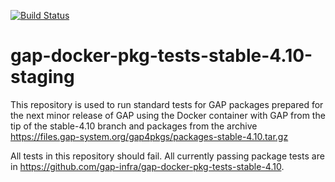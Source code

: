 [![Build Status](https://travis-ci.com/gap-infra/gap-docker-pkg-tests-stable-4.10-staging.svg?branch=master)](https://travis-ci.com/gap-infra/gap-docker-pkg-tests-stable-4.10-staging)

# gap-docker-pkg-tests-stable-4.10-staging

This repository is used to run standard tests for GAP packages prepared
for the next minor release of GAP using the Docker container with GAP
from the tip of the stable-4.10 branch and packages from the archive
https://files.gap-system.org/gap4pkgs/packages-stable-4.10.tar.gz

All tests in this repository should fail. All currently passing package
tests are in https://github.com/gap-infra/gap-docker-pkg-tests-stable-4.10.
